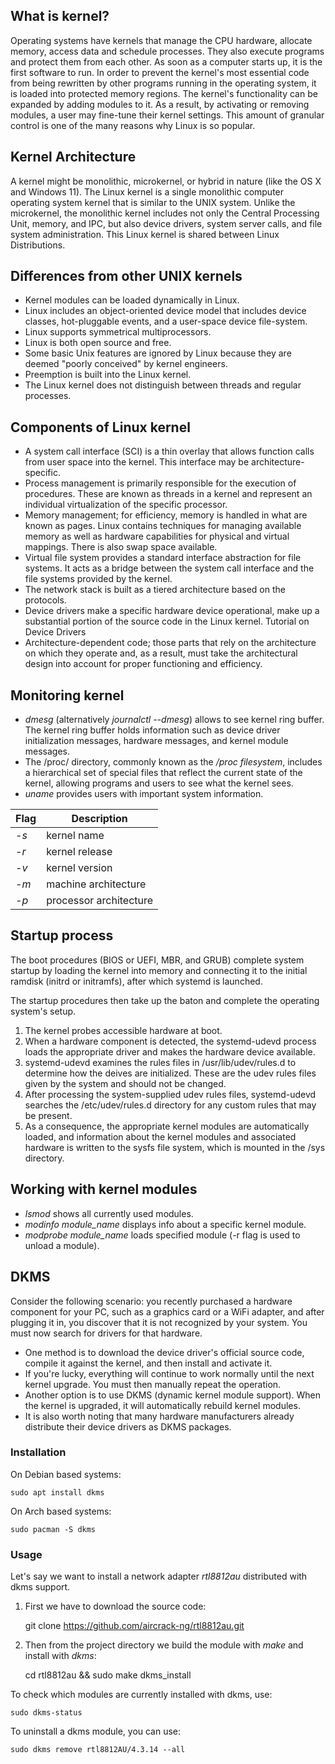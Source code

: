## What is kernel?
Operating systems have kernels that manage the CPU hardware, allocate memory, access data and schedule processes. 
They also execute programs and protect them from each other. As soon as a computer starts up, it is the first software to run. 
In order to prevent the kernel's most essential code from being rewritten by other programs running in the operating system, it is loaded into protected memory regions. The kernel's functionality can be expanded by adding modules to it. As a result, by activating or removing modules, a user may fine-tune their kernel settings. This amount of granular control is one of the many reasons why Linux is so popular.

## Kernel Architecture
A kernel might be monolithic, microkernel, or hybrid in nature (like the OS X and Windows 11). The Linux kernel is a single monolithic computer operating system kernel that is similar to the UNIX system.  Unlike the microkernel, the monolithic kernel includes not only the Central Processing Unit, memory, and IPC, but also device drivers, system server calls, and file system administration. This Linux kernel is shared between Linux Distributions.

## Differences from other UNIX kernels

* Kernel modules can be loaded dynamically in Linux.
* Linux includes an object-oriented device model that includes device classes, hot-pluggable events, and a user-space device file-system.
* Linux supports symmetrical multiprocessors.
* Linux is both open source and free.
* Some basic Unix features are ignored by Linux because they are deemed "poorly conceived" by kernel engineers.
* Preemption is built into the Linux kernel.
* The Linux kernel does not distinguish between threads and regular processes.

## Components of Linux kernel

* A system call interface (SCI) is a thin overlay that allows function calls from user space into the kernel. This interface may be architecture-specific.
* Process management is primarily responsible for the execution of procedures. These are known as threads in a kernel and represent an individual virtualization of the specific processor.
* Memory management; for efficiency, memory is handled in what are known as pages. Linux contains techniques for managing available memory as well as hardware capabilities for physical and virtual mappings. There is also swap space available.
* Virtual file system provides a standard interface abstraction for file systems. It acts as a bridge between the system call interface and the file systems provided by the kernel.
* The network stack is built as a tiered architecture based on the protocols.
* Device drivers make a specific hardware device operational, make up a substantial portion of the source code in the Linux kernel. Tutorial on Device Drivers
* Architecture-dependent code; those parts that rely on the architecture on which they operate and, as a result, must take the architectural design into account for proper functioning and efficiency.

## Monitoring kernel

* <i>dmesg</i> (alternatively <i>journalctl --dmesg</i>) allows to see kernel ring buffer. The kernel ring buffer holds information such as device driver initialization messages, hardware messages, and kernel module messages.
* The /proc/ directory, commonly known as the <i>/proc filesystem</i>, includes a hierarchical set of special files that reflect the current state of the kernel, allowing programs and users to see what the kernel sees.
* <i>uname</i>  provides users with important system information.

| Flag | Description |
| --- | --- |
| <i>-s</i> | kernel name |
| <i>-r</i> | kernel release |
| <i>-v</i> | kernel version |
| <i>-m</i> | machine architecture |
| <i>-p</i> | processor architecture |

## Startup process
The boot procedures (BIOS or UEFI, MBR, and GRUB) complete system startup by loading the kernel into memory and connecting it to the initial ramdisk (initrd or initramfs), after which systemd is launched.

The startup procedures then take up the baton and complete the operating system's setup. 

1. The kernel probes accessible hardware at boot.
2. When a hardware component is detected, the systemd-udevd process loads the appropriate driver and makes the hardware device available.
3. systemd-udevd examines the rules files in /usr/lib/udev/rules.d to determine how the deives are initialized. These are the udev rules files given by the system and should not be changed.
4. After processing the system-supplied udev rules files, systemd-udevd searches the /etc/udev/rules.d directory for any custom rules that may be present.
5. As a consequence, the appropriate kernel modules are automatically loaded, and information about the kernel modules and associated hardware is written to the sysfs file system, which is mounted in the /sys directory.

## Working with kernel modules

* <i>lsmod</i> shows all currently used modules.
* <i>modinfo module_name</i> displays info about a specific kernel module.
* <i>modprobe module_name</i> loads specified module (-r flag is used to unload a module).

## DKMS

Consider the following scenario: you recently purchased a hardware component for your PC, such as a graphics card or a WiFi adapter, and after plugging it in, you discover that it is not recognized by your system.
You must now search for drivers for that hardware.


* One method is to download the device driver's official source code, compile it against the kernel, and then install and activate it.
* If you're lucky, everything will continue to work normally until the next kernel upgrade. You must then manually repeat the operation. 
* Another option is to use DKMS (dynamic kernel module support). When the kernel is upgraded, it will automatically rebuild kernel modules.
* It is also worth noting that many hardware manufacturers already distribute their device drivers as DKMS packages.

### Installation

On Debian based systems:

    sudo apt install dkms

On Arch based systems:

    sudo pacman -S dkms
    
### Usage

Let's say we want to install a network adapter *rtl8812au* distributed with dkms support.

1. First we have to download the source code:

      git clone https://github.com/aircrack-ng/rtl8812au.git

2. Then from the project directory we build the module with *make* and install with *dkms*:

      cd rtl8812au && sudo make dkms_install 
 
To check which modules are currently installed with dkms, use:

    sudo dkms-status

To uninstall a dkms module, you can use:

    sudo dkms remove rtl8812AU/4.3.14 --all
